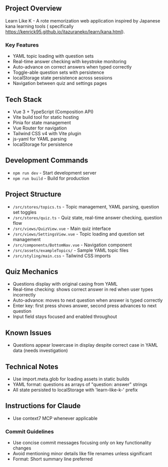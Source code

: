 ## Project Overview

Learn Like K - A rote memorization web application inspired by Japanese kana learning tools (
specifically https://kenrick95.github.io/itazuraneko/learn/kana.html).

### Key Features

- YAML topic loading with question sets
- Real-time answer checking with keystroke monitoring
- Auto-advance on correct answers when typed correctly
- Toggle-able question sets with persistence
- localStorage state persistence across sessions
- Navigation between quiz and settings pages

## Tech Stack

- Vue 3 + TypeScript (Composition API)
- Vite build tool for static hosting
- Pinia for state management
- Vue Router for navigation
- Tailwind CSS v4 with Vite plugin
- js-yaml for YAML parsing
- localStorage for persistence

## Development Commands

- `npm run dev` - Start development server
- `npm run build` - Build for production

## Project Structure

- `/src/stores/topics.ts` - Topic management, YAML parsing, question set toggles
- `/src/stores/quiz.ts` - Quiz state, real-time answer checking, question flow
- `/src/views/QuizView.vue` - Main quiz interface
- `/src/views/SettingsView.vue` - Topic loading and question set management
- `/src/components/BottomNav.vue` - Navigation component
- `/src/assets/exampleTopics/` - Sample YAML topic files
- `/src/styling/main.css` - Tailwind CSS imports

## Quiz Mechanics

- Questions display with original casing from YAML
- Real-time checking: shows correct answer in red when user types incorrectly
- Auto-advance: moves to next question when answer is typed correctly
- Enter key: first press shows answer, second press advances to next question
- Input field stays focused and enabled throughout

## Known Issues

- Questions appear lowercase in display despite correct case in YAML data (needs investigation)

## Technical Notes

- Use import.meta.glob for loading assets in static builds
- YAML format: questions as arrays of "question: answer" strings
- All state persisted to localStorage with 'learn-like-k-' prefix

## Instructions for Claude

- Use context7 MCP whenever applicable

### Commit Guidelines

- Use concise commit messages focusing only on key functionality changes
- Avoid mentioning minor details like file renames unless significant
- Format: Short summary line preferred
